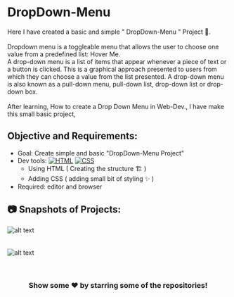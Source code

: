 # DropDown-Menu
Here I have created a basic and simple " DropDown-Menu " Project 🚧. <br>
<br>
Dropdown menu is a toggleable menu that allows the user to choose one value from a predefined list: Hover Me.
<br>
A drop-down menu is a list of items that appear whenever a piece of text or a button is clicked. This is a graphical approach presented to users from which they can choose a value from the list presented. A drop-down menu is also known as a pull-down menu, pull-down list, drop-down list or drop-down box.
<br>
<br>
After learning, How to create a Drop Down Menu in Web-Dev., I have make this small basic project,

## Objective and Requirements:
- Goal: Create simple and basic "DropDown-Menu Project"
- Dev tools: <a href="#"><img alt="HTML" src="https://img.shields.io/badge/HTML-E34F26.svg?logo=html5&logoColor=white"></a> <a href="#"><img alt="CSS" src="https://img.shields.io/badge/CSS-1572B6.svg?logo=css3&logoColor=white"></a>
   *  Using HTML ( Creating the structure 🏗️ ) 
   *  Adding CSS ( adding small bit of styling ✨ )
- Required: editor and browser



## :camera: Snapshots of Projects:

![alt text](https://github.com/ayush-sleeping/DropDown-Menu/blob/main/Snapshot/Snapshot-1.png)
<br>
<br>
<br>
![alt text](https://github.com/ayush-sleeping/DropDown-Menu/blob/main/Snapshot/Snapshot-2.png)
<br>
<br>
<br>

<div align="center">

### Show some ❤️ by starring some of the repositories!

</div>


